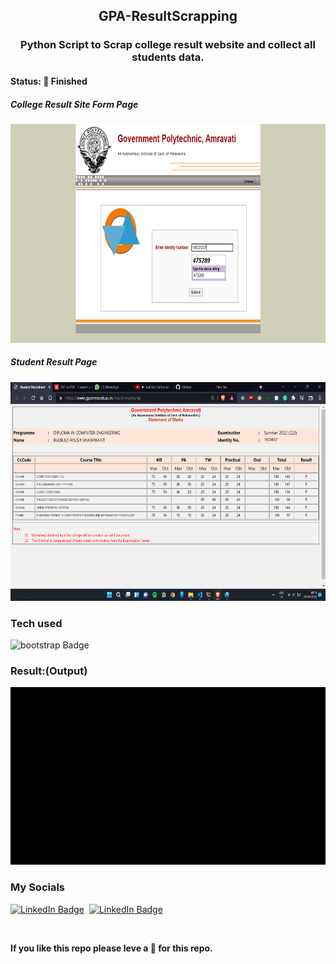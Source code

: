 
<h2 align="center">
	GPA-ResultScrapping
</h2>

<h3 align="center">
	Python Script to Scrap college result website and collect all students data.
</h3>

<h4>
	Status: 🚀 Finished
</h4>


<h5>
	College Result Site Form Page
</h5>
<img src="/resultpage1.png" height="350"/>
<h5>
	Student Result Page
</h5>
<img src="/resultpage2.png" height="350"/>


### Tech used
<img src="https://img.shields.io/badge/Python-14354C?style=for-the-badge&logo=python&logoColor=white" alt="bootstrap Badge" height="25">&nbsp;


### Result:(Output)
<img src="/output.gif"/>


### My Socials
<a href="https://www.linkedin.com/in/Ayush Bulbule" target="_blank"><img src="https://img.shields.io/badge/Linkedin-0077B5?style=flat&logo=linkedin&logoColor=white" alt="LinkedIn Badge" height="25"></a>&nbsp;
<a href="https://www.instagram.com/ayush_2413" target="_blank"><img src="https://img.shields.io/badge/Instagram-E4405F?style=flat&logo=instagram&logoColor=white" alt="LinkedIn Badge" height="25"></a>&nbsp;

<br clear="left"/>


<b align="center">If you like this repo please leve a 🌟 for this repo.</b>
